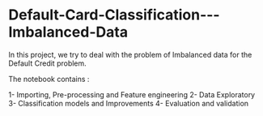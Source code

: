# Default-Card-Classification---Imbalanced-Data
In this project, we try to deal with the problem of Imbalanced data for the Default Credit problem.

The notebook contains :

1- Importing, Pre-processing and Feature engineering 
2- Data Exploratory 
3- Classification models and Improvements 
4- Evaluation and validation
